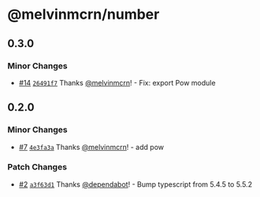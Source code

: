 # @melvinmcrn/number

## 0.3.0

### Minor Changes

- [#14](https://github.com/melvinmcrn/inj3k/pull/14)
  [`26491f7`](https://github.com/melvinmcrn/inj3k/commit/26491f7b5b578cf9a66dea7a3e1140d64e78ab70) Thanks
  [@melvinmcrn](https://github.com/melvinmcrn)! - Fix: export Pow module

## 0.2.0

### Minor Changes

- [#7](https://github.com/melvinmcrn/inj3k/pull/7)
  [`4e3fa3a`](https://github.com/melvinmcrn/inj3k/commit/4e3fa3a57700708319accd060401b8d2ac4e35e4) Thanks
  [@melvinmcrn](https://github.com/melvinmcrn)! - add pow

### Patch Changes

- [#2](https://github.com/melvinmcrn/inj3k/pull/2)
  [`a3f63d1`](https://github.com/melvinmcrn/inj3k/commit/a3f63d14d3371569fbea1ff3c2808a02f1889512) Thanks
  [@dependabot](https://github.com/apps/dependabot)! - Bump typescript from 5.4.5 to 5.5.2
